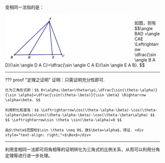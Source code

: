 变相同一法指的是：
<div>
    <img src="../image/变相同一法_default.png" class="light-theme-image" alt="共边比例定理" style="height: 150px; float: left">
</div>
<div>
    <img src="../image/变相同一法_slate.png" class="dark-theme-image" alt="共边比例定理" style="height: 150px; float: left">
</div>
<br>如图，则有<br>$$\angle BAD =\angle CAE \Leftrightarrow \dfrac{\sin \angle B A D}{\sin \angle D A C}=\dfrac{\sin \angle C A E}{\sin \angle E A B}. $$

---

??? proof "定理之证明"
    证明：只需证明充分性即可.  

    化为三角形式即：$$ 0<\alpha,\beta<\theta<\pi,\dfrac{\sin(\theta-\alpha)}{\sin \alpha}=\dfrac{\sin(\theta-\beta)}{\sin \beta} \Rightarrow \alpha=\beta. $$

    利用积化和差有：$$ \Leftrightarrow\cos(\theta-\alpha-\beta)-\cos(\theta-\alpha+\beta)=\cos(\theta-\alpha-\beta)-\cos(\theta-\beta+\alpha) $$
    $$ \Leftrightarrow\sin \theta \sin(\beta-\alpha)=0 $$

    由$\theta$范围知$\sin \theta \neq 0$，故$\beta=\alpha$，得证. <div style="text-align: right;">$\Box$</div>

---

利用变相同一法即可将角相等的证明转化为三角式的比例关系，从而可以利用分角定理等进行进一步处理。
